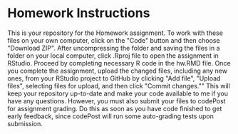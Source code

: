 # Homework Instructions

This is your repository for the Homework assignment. To work with these files on your own computer, click on the "Code" button and then choose "Download ZIP". After uncompressing the folder and saving the files in a folder on your local computer, click .Rproj file to open the assignment in RStudio. Proceed by completing necessary R code in the hw.RMD file. Once you complete the assignment, upload the changed files, including any new ones, from your RStudio project to GitHub by clicking "Add file", "Upload files", selecting files for upload, and then click "Commit changes."" This will keep your repository up-to-date and make your code available to me if you have any questions. However, you must also submit your files to codePost for assignment grading. Do this as soon as you have code finished to get early feedback, since codePost will run some auto-grading tests upon submission. 
